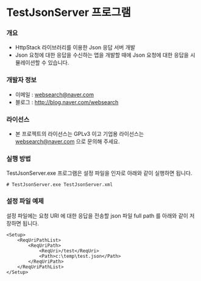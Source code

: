 ﻿# TestJsonServer 프로그램

### 개요

* HttpStack 라이브러리를 이용한 Json 응답 서버 개발
* Json 요청에 대한 응답을 수신하는 앱을 개발할 때에 Json 요청에 대한 응답을 시뮬레이션할 수 있습니다.

### 개발자 정보

* 이메일 : websearch@naver.com
* 블로그 : http://blog.naver.com/websearch

### 라이선스

* 본 프로젝트의 라이선스는 GPLv3 이고 기업용 라이선스는 websearch@naver.com 으로 문의해 주세요.

### 실행 방법
TestJsonServer.exe 프로그램은 설정 파일을 인자로 아래와 같이 실행하면 됩니다.

```
# TestJsonServer.exe TestJsonServer.xml
```

### 설정 파일 예제
설정 파일에는 요청 URI 에 대한 응답을 전송할 json 파일 full path 를 아래와 같이 저장하면 됩니다.

```
<Setup>
	<ReqUriPathList>
		<ReqUriPath>
			<ReqUri>/test</ReqUri>
			<Path>c:\temp\test.json</Path>
		</ReqUriPath>
	</ReqUriPathList>
</Setup>
```
 
